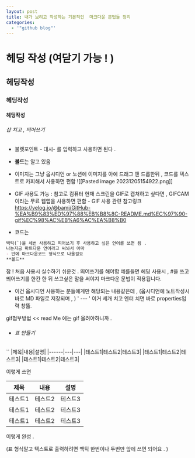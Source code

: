 ```yaml
---
layout: post
title: 내가 보려고 작성하는 기본적인  마크다운 문법들 정리
categories:
  - '"github blog"'
---
```

# 헤딩 작성 (여닫기 가능 ! )
## 헤딩작성 
### 헤딩작성
#### 헤딩작성
###### 샵 치고 , 띄어쓰기

- 불렛포인트 - 대시- 를 입력하고 사용하면 된다 . 

- **볼드**는 알고 있음 

- 이미지는 그냥 옵시디언 or 노션에 이미지를 아예 드래그 앤 드롭한뒤  ,
 코드를 텍스트로 카피해서 사용하면 편함 
![[Pasted image 20231205154922.png]]


- GIF 사용도 가능 : 참고로 컴퓨터 현재 스크린을 GIF로 캡처하고 싶다면 ,  GIFCAM 이라는 무료 웹앱을 사용하면 편함  - GIF 사용 관련 참고링크 https://velog.io/@bami/GitHub-%EA%B9%83%ED%97%88%EB%B8%8C-README.md%EC%97%90-gif%EC%98%AC%EB%A6%AC%EA%B8%B0

- 코드는 
``` markdown
백틱(`)을 세번 사용하고 띄어쓰기 후 사용하고 싶은 언어를 쓰면 됨 .
나는지금 마트다운 언어라고 써놔서 아마 
- 안에 마크다운코드 형식으로 나올걸요 
**볼드**

```

참 ! 처음 사용시 실수하기 쉬운것 .  띄어쓰기를 해야함 예를들면 헤딩 사용시 , #을 쓰고 띄어쓰기를 한칸 한 뒤 쓰고싶은 말을 써야지 마크다운 문법이 적용됩니다. 


-  이건 옵시디언 사용하는 분들에게만 해당되는 내용같은데 , (옵시디언에 노트작성시 바로 MD 파일로 저장되며 , )
' --- ' 이거 세개 치고 엔터 치면 
바로 properties입력 창뜲.  


gif첨부방법 << read Me 에는 gif 올려야하니까 . 


- ###### 표 만들기
``
|제목|내용|설명|
|------|---|---|
|테스트1|테스트2|테스트3|
|테스트1|테스트2|테스트3|
|테스트1|테스트2|테스트3|

이렇게 쓰면 


|제목|내용|설명|
|------|---|---|
|테스트1|테스트2|테스트3|
|테스트1|테스트2|테스트3|
|테스트1|테스트2|테스트3|

이렇게 완성 . 

(표 형식말고 텍스트로 출력하려면 백틱 한번이나 두번만 앞에 쓰면 되어요 . )